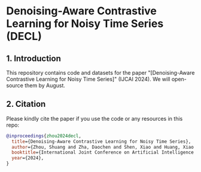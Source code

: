# Denoising-Aware Contrastive Learning for Noisy Time Series (DECL)

## 1. Introduction
This repository contains code and datasets for the paper "[Denoising-Aware Contrastive Learning for Noisy Time Series]" (IJCAI 2024).
We will open-source them by August.

## 2. Citation
Please kindly cite the paper if you use the code or any resources in this repo:
```bib
@inproceedings{zhou2024decl,
  title={Denoising-Aware Contrastive Learning for Noisy Time Series},
  author={Zhou, Shuang and Zha, Daochen and Shen, Xiao and Huang, Xiao and Zhang, Rui and Chung, Fu-Lai},
  booktitle={International Joint Conference on Artificial Intelligence (IJCAI)},
  year={2024},
}
```
